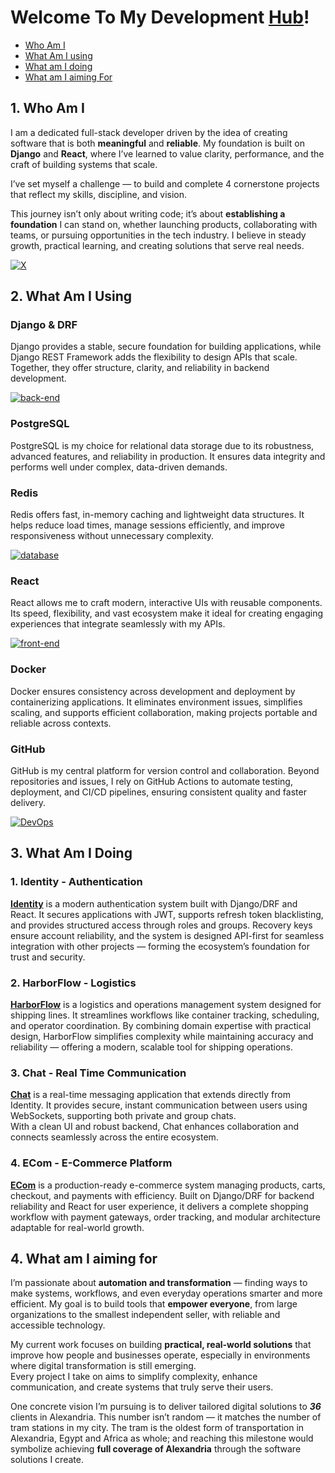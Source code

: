 # Welcome To My Development [**Hub**](https://github.com/rhman-ibrahim/rhman-ibrahim/wiki)!

- [Who Am I](#1-who-am-i)
- [What Am I using](#2-what-am-i-using)
- [What am I doing](#3-what-am-i-doing)
- [What am I aiming For](#4-what-am-i-aiming-for)

## 1. Who Am I

I am a dedicated full-stack developer driven by the idea of creating software that is both **meaningful** and **reliable**. My foundation is built on **Django** and **React**, where I’ve learned to value clarity, performance, and the craft of building systems that scale.

I’ve set myself a challenge — to build and complete 4 cornerstone projects that reflect my skills, discipline, and vision.

This journey isn’t only about writing code; it’s about **establishing a foundation** I can stand on, whether launching products, collaborating with teams, or pursuing opportunities in the tech industry. I believe in steady growth, practical learning, and creating solutions that serve real needs.

[![X](https://skillicons.dev/icons?i=twitter)](https://x.com/Rhman_Al_Warraq)


## 2. What Am I Using

### Django & DRF

Django provides a stable, secure foundation for building applications, while Django REST Framework adds the flexibility to design APIs that scale. Together, they offer structure, clarity, and reliability in backend development.

[![back-end](https://skillicons.dev/icons?i=python,django)](https://skillicons.dev)

### PostgreSQL

PostgreSQL is my choice for relational data storage due to its robustness, advanced features, and reliability in production. It ensures data integrity and performs well under complex, data-driven demands.

### Redis

Redis offers fast, in-memory caching and lightweight data structures. It helps reduce load times, manage sessions efficiently, and improve responsiveness without unnecessary complexity.

[![database](https://skillicons.dev/icons?i=postgres,redis)](https://skillicons.dev)

### React

React allows me to craft modern, interactive UIs with reusable components. Its speed, flexibility, and vast ecosystem make it ideal for creating engaging experiences that integrate seamlessly with my APIs.

[![front-end](https://skillicons.dev/icons?i=html,css,js,react,redux,nextjs)](https://skillicons.dev)

### Docker

Docker ensures consistency across development and deployment by containerizing applications. 
It eliminates environment issues, simplifies scaling, and supports efficient collaboration, making projects portable and reliable across contexts.

### GitHub

GitHub is my central platform for version control and collaboration. Beyond repositories and issues, I rely on GitHub Actions to automate testing, deployment, and CI/CD pipelines, ensuring consistent quality and faster delivery.

[![DevOps](https://skillicons.dev/icons?i=docker,github)](https://skillicons.dev)

## 3. What Am I Doing

### 1. Identity - Authentication  

[**Identity**](https://github.com/rhman-ibrahim/rhman-ibrahim/wiki/Identity) is a modern authentication system built with Django/DRF and React. It secures applications with JWT, supports refresh token blacklisting, and provides structured access through roles and groups. Recovery keys ensure account reliability, and the system is designed API-first for seamless integration with other projects — forming the ecosystem’s foundation for trust and security.


### 2. HarborFlow - Logistics

[**HarborFlow**](https://github.com/rhman-ibrahim/rhman-ibrahim/wiki/HarborFlow) is a logistics and operations management system designed for shipping lines. It streamlines workflows like container tracking, scheduling, and operator coordination. By combining domain expertise with practical design, HarborFlow simplifies complexity while maintaining accuracy and reliability — offering a modern, scalable tool for shipping operations.


### 3. Chat - Real Time Communication

[**Chat**](https://github.com/rhman-ibrahim/rhman-ibrahim/wiki/Chat) is a real-time messaging application that extends directly from Identity. It provides secure, instant communication between users using WebSockets, supporting both private and group chats.  
With a clean UI and robust backend, Chat enhances collaboration and connects seamlessly across the entire ecosystem.


### 4. ECom - E-Commerce Platform

[**ECom**](https://github.com/rhman-ibrahim/rhman-ibrahim/wiki/ECom) is a production-ready e-commerce system managing products, carts, checkout, and payments with efficiency. Built on Django/DRF for backend reliability and React for user experience, it delivers a complete shopping workflow with payment gateways, order tracking, and modular architecture adaptable for real-world growth.

## 4. What am I aiming for

I’m passionate about **automation and transformation** — finding ways to make systems, workflows, and even everyday operations smarter and more efficient. My goal is to build tools that **empower everyone**, from large organizations to the smallest independent seller, with reliable and accessible technology.

My current work focuses on building **practical, real-world solutions** that improve how people and businesses operate, especially in environments where digital transformation is still emerging.  
Every project I take on aims to simplify complexity, enhance communication, and create systems that truly serve their users.

One concrete vision I’m pursuing is to deliver tailored digital solutions to ***36*** clients in Alexandria. This number isn’t random — it matches the number of tram stations in my city. The tram is the oldest form of transportation in Alexandria, Egypt and Africa as whole; and reaching this milestone would symbolize achieving **full coverage of Alexandria** through the software solutions I create.
